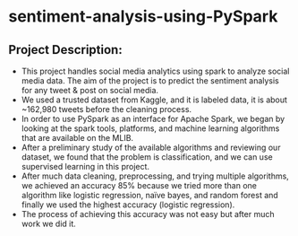 # sentiment-analysis-using-PySpark
## Project Description:
- This project handles social media analytics using spark to analyze social media data. The aim of the project is to predict the sentiment analysis for any tweet & post on social media.<br>
- We used a trusted dataset from Kaggle, and it is labeled data, it is about ~162,980 tweets before the cleaning process.<br>
- In order to use PySpark as an interface for Apache Spark, we began by looking at the spark tools, platforms, and machine learning algorithms that are available on the MLIB.<br>
- After a preliminary study of the available algorithms and reviewing our dataset, we found that the problem is classification, and we can use supervised learning in this project.<br>
- After much data cleaning, preprocessing, and trying multiple algorithms, we achieved an accuracy 85% because we tried more than one algorithm like logistic regression, naïve bayes, and random forest and finally we used the highest accuracy (logistic regression).<br>
- The process of achieving this accuracy was not easy but after much work we did it.<br>
